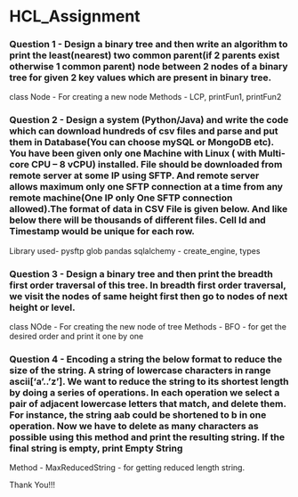 # HCL_Assignment

### Question 1 - Design a binary tree and then write an algorithm to print the least(nearest) two common parent(if 2 parents exist otherwise 1  common parent) node between 2 nodes of a binary tree for given 2 key values which are present in binary tree.

class Node - For creating a new node
Methods - LCP, printFun1, printFun2

### Question 2 - Design a system (Python/Java) and write the  code  which can download hundreds  of csv files and parse and put them in Database(You can choose mySQL or MongoDB etc). You have been given only one Machine with Linux ( with Multi-core CPU – 8 vCPU)  installed. File should be downloaded from remote server at some IP using SFTP.  And remote server allows maximum only one SFTP connection at a time from any remote machine(One IP only One SFTP  connection allowed).The format of data  in CSV File is given below. And like below there will be thousands of different files. Cell Id and Timestamp would be unique for each row.

Library used-
pysftp
glob
pandas
sqlalchemy - create_engine, types

### Question 3 - Design a  binary tree and then print the breadth first order traversal of this tree. In breadth first order traversal, we visit the nodes of same height first then go to nodes of next height or level.

class NOde - For creating the new node of tree
Methods - BFO - for get the desired order and print it one by one

### Question 4 - Encoding a string the below format to reduce the size of the string. A string of lowercase characters in range ascii[‘a’..’z’]. We want to reduce the string to its shortest length by doing a series of operations. In each operation we select a pair of adjacent lowercase letters that match, and delete them. For instance, the string aab could be shortened to b in one operation. Now we have to delete as many characters as possible using this method and print the resulting string. If the final string is empty, print Empty String

Method - MaxReducedString - for getting reduced length string.


Thank You!!!
